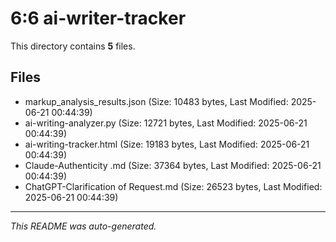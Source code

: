 # 6:6 ai-writer-tracker

This directory contains **5** files.

## Files

- markup_analysis_results.json (Size: 10483 bytes, Last Modified: 2025-06-21 00:44:39)
- ai-writing-analyzer.py (Size: 12721 bytes, Last Modified: 2025-06-21 00:44:39)
- ai-writing-tracker.html (Size: 19183 bytes, Last Modified: 2025-06-21 00:44:39)
- Claude-Authenticity .md (Size: 37364 bytes, Last Modified: 2025-06-21 00:44:39)
- ChatGPT-Clarification of Request.md (Size: 26523 bytes, Last Modified: 2025-06-21 00:44:39)

---
*This README was auto-generated.*
